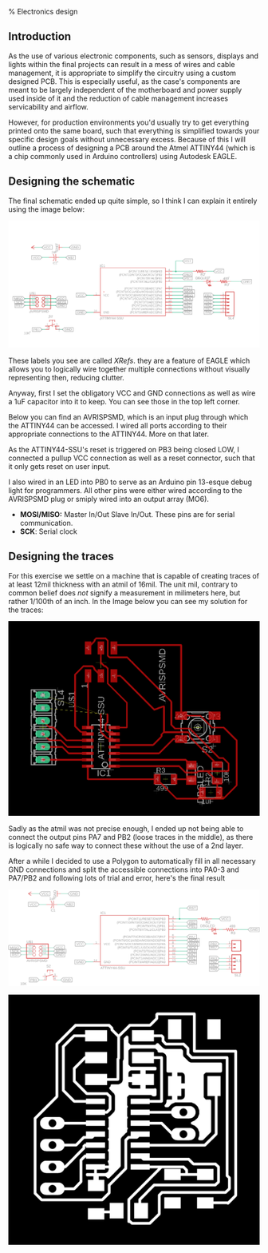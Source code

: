 % Electronics design

[^dlpcb]: [PCB design download](../download/fabpcb.zip)

## Introduction

As the use of various electronic components, such as sensors, displays and lights within the final projects can result in a mess of wires and cable management, it is appropriate to simplify the circuitry using a custom designed PCB. This is especially useful, as the case's components are meant to be largely independent of the motherboard and power supply used inside of it and the reduction of cable management increases servicability and airflow.

However, for production environments you'd usually try to get everything printed onto the same board, such that everything is simplified towards your specific design goals without unnecessary excess. Because of this I will outline a process of designing a PCB around the Atmel ATTINY44 (which is a chip commonly used in Arduino controllers) using Autodesk EAGLE.

## Designing the schematic

The final schematic ended up quite simple, so I think I can explain it entirely using the image below:

![The first PCB schematic](../img/lesson8/schematic.png)

These labels you see are called *XRefs*. they are a feature of EAGLE which allows you to logically wire together multiple connections without visually representing then, reducing clutter.

Anyway, first I set the obligatory VCC and GND connections as well as wire a 1uF capacitor into it to keep. You can see those in the top left corner.

Below you can find an AVRISPSMD, which is an input plug through which the ATTINY44 can be accessed. I wired all ports according to their appropriate connections to the ATTINY44. More on that later.

As the ATTINY44-SSU's reset is triggered on PB3 being closed LOW, I connected a pullup VCC connection as well as a reset connector, such that it only gets reset on user input.

I also wired in an LED into PB0 to serve as an Arduino pin 13-esque debug light for programmers. All other pins were either wired according to the AVRISPSMD plug or smiply wired into an output array (MO6).

- **MOSI/MISO:** Master In/Out Slave In/Out. These pins are for serial communication.
- **SCK**: Serial clock

## Designing the traces

For this exercise we settle on a machine that is capable of creating traces of at least 12mil thickness with an atmil of 16mil. The unit mil, contrary to common belief does *not*  signify a measurement in milimeters here, but rather 1/100th of an inch. In the Image below you can see my solution for the traces:

![The PCB trace design](../img/lesson8/pcb.png)

Sadly as the atmil was not precise enough, I ended up not being able to connect the output pins PA7 and PB2 (loose traces in the middle), as there is logically no safe way to connect these without the use of a 2nd layer.

After a while I decided to use a Polygon to automatically fill in all necessary GND connections and split the accessible connections into PA0-3 and PA7/PB2 and following lots of trial and error, here's the final result

![The final schematic design. Notice the use of two output arrays on the right](../img/lesson8/schematic_final.png)

![The final PCB trace design](../img/lesson8/pcb_final.png)
